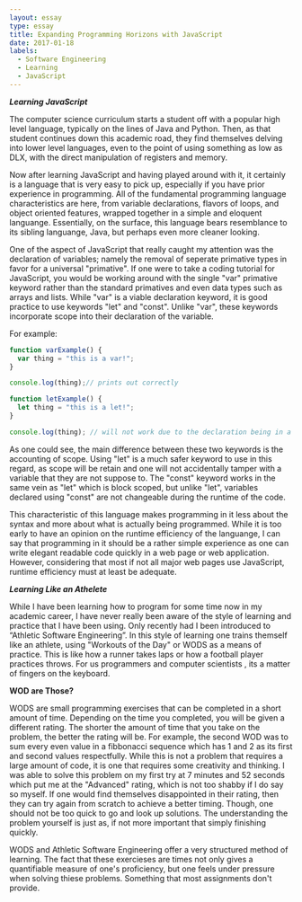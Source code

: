 ```yaml
---
layout: essay
type: essay
title: Expanding Programming Horizons with JavaScript
date: 2017-01-18
labels:
  - Software Engineering
  - Learning
  - JavaScript
---
```


***Learning JavaScript***

  The computer science curriculum starts a student off with a popular high level language, typically on the lines of Java and Python. Then, as that student continues down this academic road, they find themselves delving into lower level languages, even to the point of using something as low as DLX, with the direct manipulation of registers and memory. 

  Now after learning JavaScript and having played around with it, it certainly is a language that is very easy to pick up, especially if you have prior experience in programming. All of the fundamental programming language characteristics are here, from variable declarations, flavors of loops, and object oriented features, wrapped together in a simple and eloquent languange. Essentially, on the surface, this language bears resemblance to its sibling languange, Java, but perhaps even more cleaner looking. 

  One of the aspect of JavaScript that really caught my attention was the declaration of variables; namely the removal of seperate primative types in favor for a universal "primative". If one were to take a coding tutorial for JavaScript, you would be working around with the single "var" primative keyword rather than the standard primatives and even data types such as arrays and lists. While "var" is a viable declaration keyword, it is good practice to use keywords "let" and "const". Unlike "var", these keywords incorporate scope into their declaration of the variable. 

For example: 

```javascript
function varExample() {
  var thing = "this is a var!";
}

console.log(thing);// prints out correctly
```
```javascript
function letExample() {
  let thing = "this is a let!";
}

console.log(thing); // will not work due to the declaration being in a different code block
```
  As one could see, the main difference between these two keywords is the accounting of scope. Using "let" is a much safer keyword to use in this regard, as scope will be retain and one will not accidentally tamper with a variable that they are not suppose to. The "const" keyword works in the same vein as "let" which is block scoped, but unlike "let", variables declared using "const" are not changeable during the runtime of the code. 


  This characteristic of this language makes programming in it less about the syntax and more about what is actually being programmed. While it is too early to have an opinion on the runtime efficiency of the languange, I can say that programming in it should be a rather simple experience as one can write elegant readable code quickly in a web page or web application. However, considering that most if not all major web pages use JavaScript, runtime efficiency must at least be adequate. 

***Learning Like an Athelete***

  While I have been learning how to program for some time now in my academic career, I have never really been aware of the style of learning and practice that I have been using. Only recently had I been introduced to “Athletic Software Engineering”. In this style of learning one trains themself like an athlete, using "Workouts of the Day" or WODS as a means of practice. This is like how a runner takes laps or how a football player practices throws. For us programmers and computer scientists , its a matter of fingers on the keyboard. 

**WOD are Those?**

  WODS are small programming exercises that can be completed in a short amount of time. Depending on the time you completed, you will be given a different rating. The shorter the amount of time that you take on the problem, the better the rating will be. For example, the second WOD was to sum every even value in a fibbonacci sequence which has 1 and 2 as its first and second values respectfully. While this is not a problem that requires a large amount of code, it is one that requires some creativity and thinking. I was able to solve this problem on my first try at 7 minutes and 52 seconds which put me at the "Advanced" rating, which is not too shabby if I do say so myself. If one would find themselves disappointed in their rating, then they can try again from scratch to achieve a better timing. Though, one should not be too quick to go and look up solutions. The understanding the problem yourself is just as, if not more important that simply finishing quickly. 

  WODS and Athletic Software Engineering offer a very structured method of learning. The fact that these exercieses are times not only gives a quantifiable measure of one's proficiency, but one feels under pressure when solving thiese problems. Something that most assignments don't provide. 

